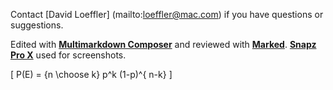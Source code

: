 Contact 
[David Loeffler] (mailto:loeffler@mac.com) 
if you have questions or suggestions.

Edited with [**Multimarkdown Composer**](http://multimarkdown.com/) and reviewed with [**Marked**](http://markedapp.com/).  [**Snapz Pro X**](http://www.ambrosiasw.com/utilities/snapzprox/) used for screenshots.


\[ P(E) = {n \choose k} p^k (1-p)^{ n-k} \]
